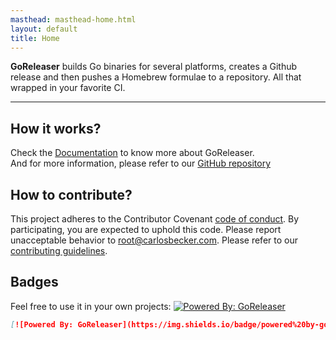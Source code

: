 ```yaml
---
masthead: masthead-home.html
layout: default
title: Home
---
```


**GoReleaser** builds Go binaries for several platforms, creates a Github release and then
pushes a Homebrew formulae to a repository. All that wrapped in your favorite CI.

---

## How it works?
Check the [Documentation](/documentation) to know more about GoReleaser.  
And for more information, please refer to our [GitHub repository](https://github.com/goreleaser/goreleaser)

## How to contribute?

This project adheres to the Contributor Covenant [code of conduct](CODE_OF_CONDUCT.md).
By participating, you are expected to uphold this code. Please report unacceptable behavior to <root@carlosbecker.com>.
Please refer to our [contributing guidelines](/CONTRIBUTING.md).

## Badges

Feel free to use it in your own projects: [![Powered By: GoReleaser](https://img.shields.io/badge/powered%20by-goreleaser-green.svg?style=flat-square)](https://github.com/goreleaser)

```md
[![Powered By: GoReleaser](https://img.shields.io/badge/powered%20by-goreleaser-green.svg?style=flat-square)](https://github.com/goreleaser)
```
